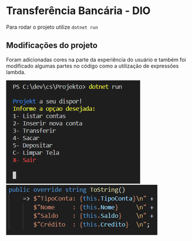 # Transferência Bancária - DIO
Para rodar o projeto utilize `dotnet run`
## Modificações do projeto
Foram adicionadas cores na parte da experiência do usuário e também foi modificado algumas partes no código como a utilização de expressões lambda.

![alt text](https://raw.githubusercontent.com/g-n-x/DIO-tranferencia_bancaria/main/screenshot1.png)
![alt text](https://raw.githubusercontent.com/g-n-x/DIO-tranferencia_bancaria/main/screenshot2.png)
